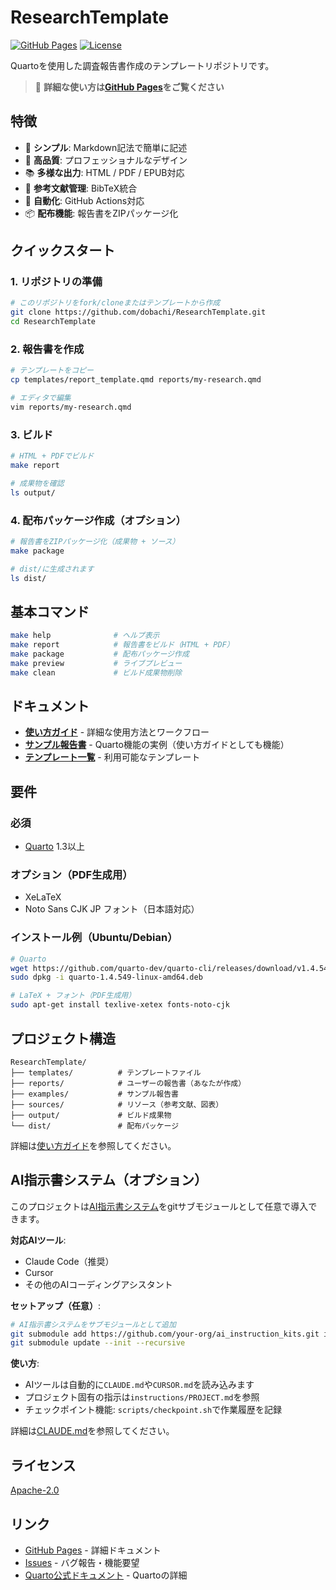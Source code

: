 # ResearchTemplate

[![GitHub Pages](https://img.shields.io/badge/docs-GitHub%20Pages-blue)](https://dobachi.github.io/ResearchTemplate/)
[![License](https://img.shields.io/badge/license-Apache%202.0-green)](LICENSE)

Quartoを使用した調査報告書作成のテンプレートリポジトリです。

> 📖 **詳細な使い方は[GitHub Pages](https://dobachi.github.io/ResearchTemplate/)をご覧ください**

## 特徴

- 📝 **シンプル**: Markdown記法で簡単に記述
- 🎨 **高品質**: プロフェッショナルなデザイン
- 📚 **多様な出力**: HTML / PDF / EPUB対応
- 🔗 **参考文献管理**: BibTeX統合
- 🤖 **自動化**: GitHub Actions対応
- 📦 **配布機能**: 報告書をZIPパッケージ化

## クイックスタート

### 1. リポジトリの準備

```bash
# このリポジトリをfork/cloneまたはテンプレートから作成
git clone https://github.com/dobachi/ResearchTemplate.git
cd ResearchTemplate
```

### 2. 報告書を作成

```bash
# テンプレートをコピー
cp templates/report_template.qmd reports/my-research.qmd

# エディタで編集
vim reports/my-research.qmd
```

### 3. ビルド

```bash
# HTML + PDFでビルド
make report

# 成果物を確認
ls output/
```

### 4. 配布パッケージ作成（オプション）

```bash
# 報告書をZIPパッケージ化（成果物 + ソース）
make package

# dist/に生成されます
ls dist/
```

## 基本コマンド

```bash
make help              # ヘルプ表示
make report            # 報告書をビルド（HTML + PDF）
make package           # 配布パッケージ作成
make preview           # ライブプレビュー
make clean             # ビルド成果物削除
```

## ドキュメント

- **[使い方ガイド](https://dobachi.github.io/ResearchTemplate/)** - 詳細な使用方法とワークフロー
- **[サンプル報告書](https://dobachi.github.io/ResearchTemplate/examples/technology-survey.html)** - Quarto機能の実例（使い方ガイドとしても機能）
- **[テンプレート一覧](templates/README.md)** - 利用可能なテンプレート

## 要件

### 必須

- [Quarto](https://quarto.org/docs/get-started/) 1.3以上

### オプション（PDF生成用）

- XeLaTeX
- Noto Sans CJK JP フォント（日本語対応）

### インストール例（Ubuntu/Debian）

```bash
# Quarto
wget https://github.com/quarto-dev/quarto-cli/releases/download/v1.4.549/quarto-1.4.549-linux-amd64.deb
sudo dpkg -i quarto-1.4.549-linux-amd64.deb

# LaTeX + フォント（PDF生成用）
sudo apt-get install texlive-xetex fonts-noto-cjk
```

## プロジェクト構造

```
ResearchTemplate/
├── templates/          # テンプレートファイル
├── reports/            # ユーザーの報告書（あなたが作成）
├── examples/           # サンプル報告書
├── sources/            # リソース（参考文献、図表）
├── output/             # ビルド成果物
└── dist/               # 配布パッケージ
```

詳細は[使い方ガイド](https://dobachi.github.io/ResearchTemplate/)を参照してください。

## AI指示書システム（オプション）

このプロジェクトは[AI指示書システム](https://github.com/your-org/ai_instruction_kits)をgitサブモジュールとして任意で導入できます。

**対応AIツール**:
- Claude Code（推奨）
- Cursor
- その他のAIコーディングアシスタント

**セットアップ（任意）**:
```bash
# AI指示書システムをサブモジュールとして追加
git submodule add https://github.com/your-org/ai_instruction_kits.git instructions/ai_instruction_kits
git submodule update --init --recursive
```

**使い方**:
- AIツールは自動的に`CLAUDE.md`や`CURSOR.md`を読み込みます
- プロジェクト固有の指示は`instructions/PROJECT.md`を参照
- チェックポイント機能: `scripts/checkpoint.sh`で作業履歴を記録

詳細は[CLAUDE.md](CLAUDE.md)を参照してください。

## ライセンス

[Apache-2.0](LICENSE)

## リンク

- [GitHub Pages](https://dobachi.github.io/ResearchTemplate/) - 詳細ドキュメント
- [Issues](https://github.com/dobachi/ResearchTemplate/issues) - バグ報告・機能要望
- [Quarto公式ドキュメント](https://quarto.org/docs/guide/) - Quartoの詳細
